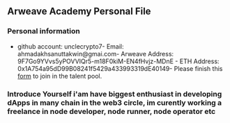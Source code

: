 ## Arweave Academy Personal File
### Personal information
- github account: unclecrypto7- Email: ahmadakhsanuttakwin@gmai.com- Arweave Address: 9F7Go9YVvs5yPOVVIQr5-m18F0kiM-EN4fHvjz-MDnE - ETH Address: 0x1A754a95dD99B08241f5429a433993319dE40149- Please finish this [form](https://docs.google.com/forms/d/e/1FAIpQLSfWA5fIIcBgmRppm3jNz5vmf9Mai_QMVil-2pO4r7YKn_Zhtw/viewform?usp=sf_link) to join in the talent pool.
### Introduce Yourself i'am have biggest enthusiast in developing dApps in many chain in the web3 circle, im curently working a freelance in node developer, node runner, node operator etc
